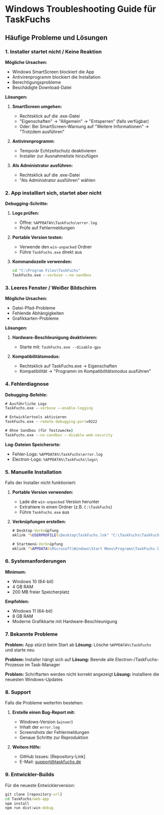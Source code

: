 # Windows Troubleshooting Guide für TaskFuchs

## Häufige Probleme und Lösungen

### 1. Installer startet nicht / Keine Reaktion

**Mögliche Ursachen:**
- Windows SmartScreen blockiert die App
- Antivirenprogramm blockiert die Installation
- Berechtigungsprobleme
- Beschädigte Download-Datei

**Lösungen:**
1. **SmartScreen umgehen:**
   - Rechtsklick auf die .exe-Datei
   - "Eigenschaften" → "Allgemein" → "Entsperren" (falls verfügbar)
   - Oder: Bei SmartScreen-Warnung auf "Weitere Informationen" → "Trotzdem ausführen"

2. **Antivirenprogramm:**
   - Temporär Echtzeitschutz deaktivieren
   - Installer zur Ausnahmeliste hinzufügen

3. **Als Administrator ausführen:**
   - Rechtsklick auf die .exe-Datei
   - "Als Administrator ausführen" wählen

### 2. App installiert sich, startet aber nicht

**Debugging-Schritte:**
1. **Logs prüfen:**
   - Öffne: `%APPDATA%\TaskFuchs\error.log`
   - Prüfe auf Fehlermeldungen

2. **Portable Version testen:**
   - Verwende den `win-unpacked` Ordner
   - Führe `TaskFuchs.exe` direkt aus

3. **Kommandozeile verwenden:**
   ```cmd
   cd "C:\Program Files\TaskFuchs"
   TaskFuchs.exe --verbose --no-sandbox
   ```

### 3. Leeres Fenster / Weißer Bildschirm

**Mögliche Ursachen:**
- Datei-Pfad-Probleme
- Fehlende Abhängigkeiten
- Grafikkarten-Probleme

**Lösungen:**
1. **Hardware-Beschleunigung deaktivieren:**
   - Starte mit: `TaskFuchs.exe --disable-gpu`

2. **Kompatibilitätsmodus:**
   - Rechtsklick auf TaskFuchs.exe → Eigenschaften
   - Kompatibilität → "Programm im Kompatibilitätsmodus ausführen"

### 4. Fehlerdiagnose

**Debugging-Befehle:**
```cmd
# Ausführliche Logs
TaskFuchs.exe --verbose --enable-logging

# Entwicklertools aktivieren
TaskFuchs.exe --remote-debugging-port=9222

# Ohne Sandbox (für Testzwecke)
TaskFuchs.exe --no-sandbox --disable-web-security
```

**Log-Dateien Speicherorte:**
- Fehler-Logs: `%APPDATA%\TaskFuchs\error.log`
- Electron-Logs: `%APPDATA%\TaskFuchs\logs\`

### 5. Manuelle Installation

Falls der Installer nicht funktioniert:

1. **Portable Version verwenden:**
   - Lade die `win-unpacked` Version herunter
   - Extrahiere in einen Ordner (z.B. `C:\TaskFuchs`)
   - Führe `TaskFuchs.exe` aus

2. **Verknüpfungen erstellen:**
   ```cmd
   # Desktop-Verknüpfung
   mklink "%USERPROFILE%\Desktop\TaskFuchs.lnk" "C:\TaskFuchs\TaskFuchs.exe"
   
   # Startmenü-Verknüpfung
   mklink "%APPDATA%\Microsoft\Windows\Start Menu\Programs\TaskFuchs.lnk" "C:\TaskFuchs\TaskFuchs.exe"
   ```

### 6. Systemanforderungen

**Minimum:**
- Windows 10 (64-bit)
- 4 GB RAM
- 200 MB freier Speicherplatz

**Empfohlen:**
- Windows 11 (64-bit)
- 8 GB RAM
- Moderne Grafikkarte mit Hardware-Beschleunigung

### 7. Bekannte Probleme

**Problem:** App stürzt beim Start ab
**Lösung:** Lösche `%APPDATA%\TaskFuchs` und starte neu

**Problem:** Installer hängt sich auf
**Lösung:** Beende alle Electron-/TaskFuchs-Prozesse im Task-Manager

**Problem:** Schriftarten werden nicht korrekt angezeigt
**Lösung:** Installiere die neuesten Windows-Updates

### 8. Support

Falls die Probleme weiterhin bestehen:

1. **Erstelle einen Bug-Report mit:**
   - Windows-Version (`winver`)
   - Inhalt der `error.log`
   - Screenshots der Fehlermeldungen
   - Genaue Schritte zur Reproduktion

2. **Weitere Hilfe:**
   - GitHub Issues: [Repository-Link]
   - E-Mail: support@taskfuchs.de

### 9. Entwickler-Builds

Für die neueste Entwicklerversion:
```cmd
git clone [repository-url]
cd TaskFuchs/web-app
npm install
npm run dist:win-debug
``` 